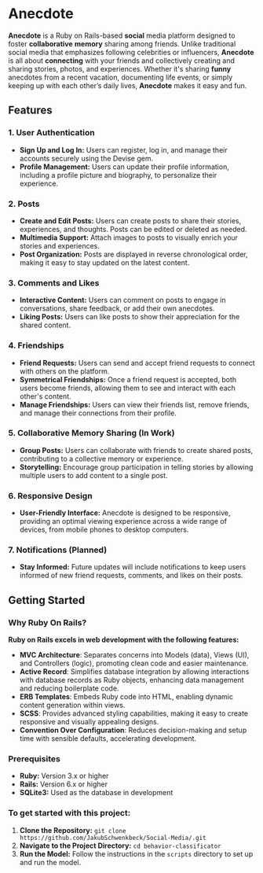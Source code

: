 # **Anecdote**

**Anecdote** is a Ruby on Rails-based **social** media platform designed to foster **collaborative** **memory** sharing among friends. Unlike traditional social media that emphasizes following celebrities or influencers, **Anecdote** is all about **connecting** with your friends and collectively creating and sharing stories, photos, and experiences. Whether it's sharing **funny** anecdotes from a recent vacation, documenting life events, or simply keeping up with each other’s daily lives, **Anecdote** makes it easy and fun.

## Features

### 1. **User Authentication**
   - **Sign Up and Log In:** Users can register, log in, and manage their accounts securely using the Devise gem.
   - **Profile Management:** Users can update their profile information, including a profile picture and biography, to personalize their experience.

### 2. **Posts**
   - **Create and Edit Posts:** Users can create posts to share their stories, experiences, and thoughts. Posts can be edited or deleted as needed.
   - **Multimedia Support:** Attach images to posts to visually enrich your stories and experiences.
   - **Post Organization:** Posts are displayed in reverse chronological order, making it easy to stay updated on the latest content.

### 3. **Comments and Likes**
   - **Interactive Content:** Users can comment on posts to engage in conversations, share feedback, or add their own anecdotes.
   - **Liking Posts:** Users can like posts to show their appreciation for the shared content.

### 4. **Friendships**
   - **Friend Requests:** Users can send and accept friend requests to connect with others on the platform.
   - **Symmetrical Friendships:** Once a friend request is accepted, both users become friends, allowing them to see and interact with each other's content.
   - **Manage Friendships:** Users can view their friends list, remove friends, and manage their connections from their profile.

### 5. **Collaborative Memory Sharing** (In Work)
   - **Group Posts:** Users can collaborate with friends to create shared posts, contributing to a collective memory or experience.
   - **Storytelling:** Encourage group participation in telling stories by allowing multiple users to add content to a single post.

### 6. **Responsive Design**
   - **User-Friendly Interface:** Anecdote is designed to be responsive, providing an optimal viewing experience across a wide range of devices, from mobile phones to desktop computers.

### 7. **Notifications (Planned)**
   - **Stay Informed:** Future updates will include notifications to keep users informed of new friend requests, comments, and likes on their posts.

## Getting Started

### Why Ruby On Rails?
**Ruby on Rails excels in web development with the following features:**
- **MVC Architecture**: Separates concerns into Models (data), Views (UI), and Controllers (logic), promoting clean code and easier maintenance.
- **Active Record**: Simplifies database integration by allowing interactions with database records as Ruby objects, enhancing data management and reducing boilerplate code.
- **ERB Templates**: Embeds Ruby code into HTML, enabling dynamic content generation within views.
- **SCSS**: Provides advanced styling capabilities, making it easy to create responsive and visually appealing designs.
- **Convention Over Configuration**: Reduces decision-making and setup time with sensible defaults, accelerating development.


### Prerequisites

- **Ruby:** Version 3.x or higher
- **Rails:** Version 6.x or higher
- **SQLite3:** Used as the database in development

### To get started with this project:

1. **Clone the Repository:**
   `git clone https://github.com/JakubSchwenkbeck/Social-Media/.git`
2. **Navigate to the Project Directory:**
   `cd behavior-classificator`
3. **Run the Model:** Follow the instructions in the `scripts` directory to set up and run the model.
